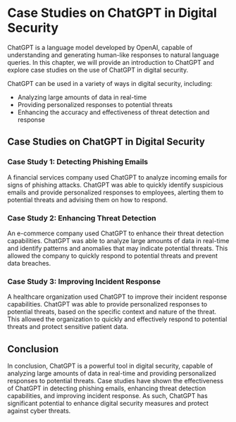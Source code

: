 Case Studies on ChatGPT in Digital Security
===============================================================================

ChatGPT is a language model developed by OpenAI, capable of understanding and generating human-like responses to natural language queries. In this chapter, we will provide an introduction to ChatGPT and explore case studies on the use of ChatGPT in digital security.

ChatGPT can be used in a variety of ways in digital security, including:

* Analyzing large amounts of data in real-time
* Providing personalized responses to potential threats
* Enhancing the accuracy and effectiveness of threat detection and response

Case Studies on ChatGPT in Digital Security
-------------------------------------------

### Case Study 1: Detecting Phishing Emails

A financial services company used ChatGPT to analyze incoming emails for signs of phishing attacks. ChatGPT was able to quickly identify suspicious emails and provide personalized responses to employees, alerting them to potential threats and advising them on how to respond.

### Case Study 2: Enhancing Threat Detection

An e-commerce company used ChatGPT to enhance their threat detection capabilities. ChatGPT was able to analyze large amounts of data in real-time and identify patterns and anomalies that may indicate potential threats. This allowed the company to quickly respond to potential threats and prevent data breaches.

### Case Study 3: Improving Incident Response

A healthcare organization used ChatGPT to improve their incident response capabilities. ChatGPT was able to provide personalized responses to potential threats, based on the specific context and nature of the threat. This allowed the organization to quickly and effectively respond to potential threats and protect sensitive patient data.

Conclusion
----------

In conclusion, ChatGPT is a powerful tool in digital security, capable of analyzing large amounts of data in real-time and providing personalized responses to potential threats. Case studies have shown the effectiveness of ChatGPT in detecting phishing emails, enhancing threat detection capabilities, and improving incident response. As such, ChatGPT has significant potential to enhance digital security measures and protect against cyber threats.
